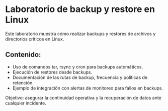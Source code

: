 # Laboratorio de backup y restore en Linux

Este laboratorio muestra cómo realizar backups y restores de archivos y directorios críticos en Linux.

## Contenido:
- Uso de comandos tar, rsync y cron para backups automáticos.
- Ejecución de restores desde backups.
- Documentación de las rutas de backup, frecuencia y políticas de retención.
- Ejemplo de integración con alertas de monitoreo para fallos en backups.

Objetivo: asegurar la continuidad operativa y la recuperación de datos ante cualquier incidente.
